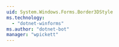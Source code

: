 ```yaml
---
uid: System.Windows.Forms.Border3DStyle
ms.technology: 
  - "dotnet-winforms"
ms.author: "dotnet-bot"
manager: "wpickett"
---
```

